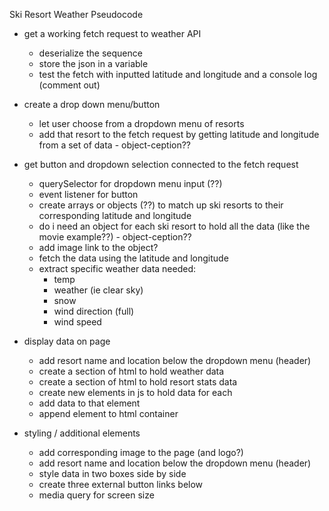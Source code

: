 Ski Resort Weather
Pseudocode

- get a working fetch request to weather API
    - deserialize the sequence
    - store the json in a variable
    - test the fetch with inputted latitude and longitude and a     console log (comment out)

- create a drop down menu/button
    - let user choose from a dropdown menu of resorts
    - add that resort to the fetch request by getting latitude and longitude from a set of data - object-ception??

- get button and dropdown selection connected to the fetch request
    - querySelector for dropdown menu input (??)
    - event listener for button
    - create arrays or objects (??) to match up ski resorts to their corresponding latitude and longitude
    - do i need an object for each ski resort to hold all the data (like the movie example??) - object-ception??
    - add image link to the object?
    - fetch the data using the latitude and longitude
    - extract specific weather data needed:
        - temp
        - weather (ie clear sky)
        - snow
        - wind direction (full)
        - wind speed

- display data on page
    - add resort name and location below the dropdown menu (header)
    - create a section of html to hold weather data
    - create a section of html to hold resort stats data
    - create new elements in js to hold data for each
    - add data to that element
    - append element to html container

- styling / additional elements
    - add corresponding image to the page (and logo?)
    - add resort name and location below the dropdown menu (header)
    - style data in two boxes side by side
    - create three external button links below
    - media query for screen size


